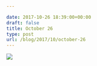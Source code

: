 ```yaml
---

date: 2017-10-26 18:39:00+00:00
draft: false
title: October 26
type: post
url: /blog/2017/10/october-26
---
```




  
   ![](/images/2017-10-26-201710october-26/IMG_2501.jpg)

  


